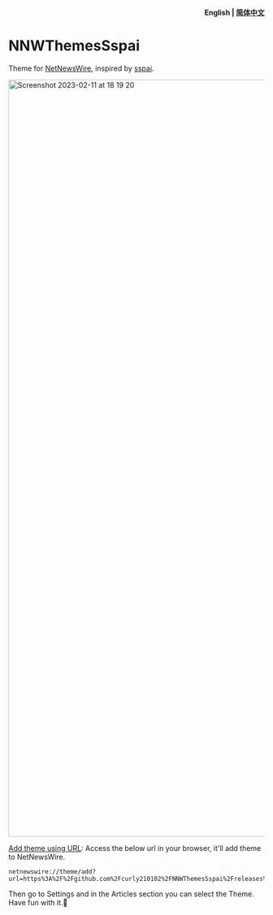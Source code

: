 <h4 align="right"><strong>English</strong> | <a href="https://github.com/curly210102/NNWThemesSspai/blob/main/README_CN.md">简体中文</a></h4>

# NNWThemesSspai

Theme for [NetNewsWire](https://netnewswire.com/), inspired by [sspai](https://sspai.com/).

<img width="1492" alt="Screenshot 2023-02-11 at 18 19 20" src="https://user-images.githubusercontent.com/76864176/218252766-b2c0458c-6417-43df-9515-6c561c2eb0f2.png">


[Add theme using URL](netnewswire://theme/add?url=https%3A%2F%2Fgithub.com%2Fcurly210102%2FNNWThemesSspai%2Freleases%2Flatest%2Fdownload%2Fsspai.nnwtheme.zip): Access the below url in your browser, it'll add theme to NetNewsWire. 

```
netnewswire://theme/add?url=https%3A%2F%2Fgithub.com%2Fcurly210102%2FNNWThemesSspai%2Freleases%2Flatest%2Fdownload%2Fsspai.nnwtheme.zip
```

Then go to Settings and in the Articles section you can select the Theme. Have fun with it.🥳

